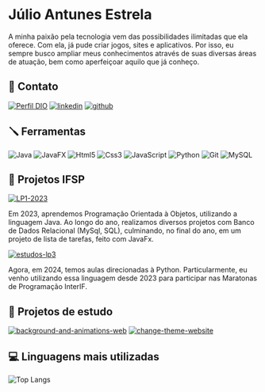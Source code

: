 # Júlio Antunes Estrela

A minha paixão pela tecnologia vem das possibilidades ilimitadas que ela oferece. Com ela, já pude criar jogos, sites e aplicativos. Por isso, eu sempre busco ampliar meus conhecimentos através de suas diversas áreas de atuação, bem como aperfeiçoar aquilo que já conheço.

## 🔗 Contato
[![Perfil DIO](https://img.shields.io/badge/-Meu%20Perfil%20na%20DIO-4e5aa2?style=for-the-badge)](https://dio.me/users/julioantunesestrela13) 
[![linkedin](https://img.shields.io/badge/linkedin-0A66C2?style=for-the-badge&logo=linkedin&logoColor=white)](https://www.linkedin.com/in/julioestrela/)
[![github](https://img.shields.io/badge/github-000?style=for-the-badge&logo=github&logoColor=white)](https://github.com/julioestrela)

## 🪛 Ferramentas
![Java](https://img.shields.io/badge/Java-E34F26?style=for-the-badge&logo=openjdk&logoColor=white)
![JavaFX](https://img.shields.io/badge/JavaFx-E34F26?style=for-the-badge)
![Html5](https://img.shields.io/badge/HTML5-E34F26?style=for-the-badge&logo=html5&logoColor=white)
![Css3](https://img.shields.io/badge/CSS3-1572B6?style=for-the-badge&logo=css3&logoColor=white)
![JavaScript](https://img.shields.io/badge/JavaScript-F7DF1E?style=for-the-badge&logo=javascript&logoColor=black)
![Python](https://img.shields.io/badge/Python-3776AB?style=for-the-badge&logo=python&logoColor=white)
![Git](https://img.shields.io/badge/GIT-E44C30?style=for-the-badge&logo=git&logoColor=white)
![MySQL](https://img.shields.io/badge/mysql-4479A1.svg?style=for-the-badge&logo=mysql&logoColor=white)


## 🏫 Projetos IFSP
[![LP1-2023](https://github-readme-stats.vercel.app/api/pin/?username=julioestrela&repo=LP1-2023&theme=dark)](https://github.com/julioestrela/LP1-2023)

Em 2023, aprendemos Programação Orientada à Objetos, utilizando a linguagem Java. Ao longo do ano, realizamos diversos projetos com Banco de Dados Relacional (MySql, SQL), culminando, no final do ano, em um projeto de lista de tarefas, feito com JavaFx.


[![estudos-lp3](https://github-readme-stats.vercel.app/api/pin/?username=julioestrela&repo=estudos-lp3&theme=dark)](https://github.com/julioestrela/estudos-lp3)

Agora, em 2024, temos aulas direcionadas à Python. Particularmente, eu venho utilizando essa linguagem desde 2023 para participar nas Maratonas de Programação InterIF.

## 📕 Projetos de estudo
[![background-and-animations-web](https://github-readme-stats.vercel.app/api/pin/?username=julioestrela&repo=background-and-animations-web&theme=dark)](https://github.com/julioestrela/background-and-animations-web)
[![change-theme-website](https://github-readme-stats.vercel.app/api/pin/?username=julioestrela&repo=change-theme-website&theme=dark)](https://github.com/julioestrela/change-theme-website)


## 💻 Linguagens mais utilizadas
![Top Langs](https://github-readme-stats.vercel.app/api/top-langs/?username=julioestrela&layout=compact&theme=dark)